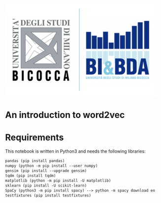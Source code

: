 <img src="https://github.com/Naviden/word2vec_introduction/blob/master/Images/logo.png" height="300" >

# An introduction to word2vec


# Requirements

This notebook is written in Python3 and needs the following libraries:
```
pandas (pip install pandas)
numpy (python -m pip install --user numpy)
gensim (pip install --upgrade gensim)
tqdm (pip install tqdm)
matplotlib (python -m pip install -U matplotlib)
sklearn (pip install -U scikit-learn)
SpaCy (python3 -m pip install spacy) --> python -m spacy download en
testfixtures (pip install testfixtures)
```
